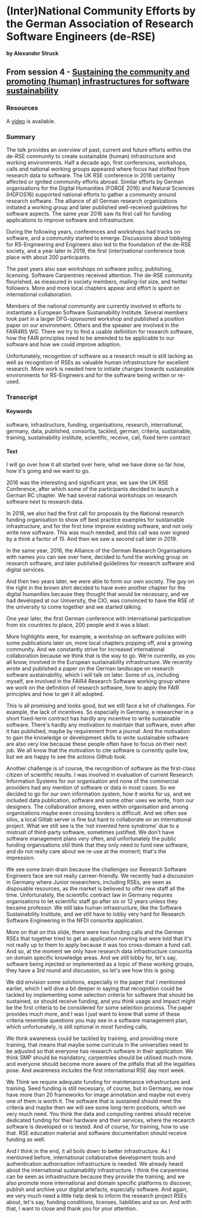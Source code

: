 # (Inter)National Community Efforts by the German Association of Research Software Engineers (de-RSE)
**by Alexander Struck**  

## From session 4 - [Sustaining the community and promoting (human) infrastructures for software sustainability](/wosss21/agenda#session-4)  

### Resources
A [video](https://www.youtube.com/watch?v=yCuEUto0a4Y&list=PLXAvKzjdTsrxFqbjWtxHjfJc0RN6jMwZg&index=27) is available.

### Summary

The talk provides an overview of past, current and future efforts within the de-RSE community to create sustainable (human) infrastructure and working environments. Half a decade ago, first conferences, workshops, calls and national working groups appeared where focus had shifted from research data to software. The UK RSE conference in 2016 certainly affected or ignited community efforts abroad. Similar efforts by German organisations for the Digital Humanities (FORGE 2016) and Natural Sciences (HGFOS16) supported national efforts to gather a community around research software. The alliance of all German research organizations initiated a working group and later published well-received guidelines for software aspects. The same year 2016 saw its first call for funding applications to improve software and infrastructure.

During the following years, conferences and workshops had tracks on software, and a community started to emerge. Discussions about lobbying for RS-Engineering and Engineers also led to the foundation of the de-RSE society, and a year later in 2019, the first (inter)national conference took place with about 200 participants.

The past years also saw workshops on software policy, publishing, licensing. Software Carpentries received attention. The de-RSE community flourished, as measured in society members, mailing-list size, and twitter followers. More and more local chapters appear and effort is spent on international collaboration.  

Members of the national community are currently involved in efforts to instantiate a European Software Sustainability Institute. Several members took part in a larger DFG-sponsored workshop and published a position paper on our environment. Others and the speaker are involved in the FAIR4RS WG. There we try to find a usable definition for research software, how the FAIR principles need to be amended to be applicable to our software and how we could improve adoption.

Unfortunately, recognition of software as a research result is still lacking as well as recognition of RSEs as valuable human infrastructure for excellent research. More work is needed here to initiate changes towards sustainable environments for RS-Engineers and for the software being written or re-used.

### Transcript

#### Keywords

software, infrastructure, funding, organisations, research, international, germany, data, published, consortia, tackled, german, criteria, sustainable, training, sustainability institute, scientific, receive, call, fixed term contract

#### Text

I will go over how it all started over here, what we have done so far how, how it's going and we want to go.

2016 was the interesting and significant year, we saw the UK RSE Conference, after which some of the participants decided to launch a German RC chapter. We had several national workshops on research software next to research data.

In 2016, we also had the first call for proposals by the National research funding organisation to show off best practice examples for sustainable infrastructure, and for the first time improve existing software, and not only write new software. This was much needed, and this call was over signed by a think a factor of 15. And then we saw a second call later in 2019.

In the same year, 2016, the Alliance of the German Research Organisations with names you can see over here, decided to fund the working group on research software, and later published guidelines for research software and digital services.

And then two years later, we were able to form our own society. The guy on the right in the brown shirt decided to have even another chapter for the digital humanities because they thought that would be necessary, and we had developed at our University, the CIO, was convinced to have the RSE of the university to come together and we started talking.

One year later, the first German conference with international participation from six countries to place, 200 people and it was a blast.

More highlights were, for example, a workshop on software policies with some publications later on, more local chapters popping off, and a growing community. And we constantly strive for increased international collaboration because we think that is the way to go. We’re currently, as you all know, involved in the European sustainability infrastructure. We recently wrote and published a paper on the German landscape on research software sustainability, which I will talk on later. Some of us, including myself, are involved in the FAIR4 Research Software working group where we work on the definition of research software, how to apply the FAIR principles and how to get it all adopted.

This is all promising and looks good, but we still face a lot of challenges. For example, the lack of incentives. So especially in Germany, a researcher in a short fixed-term contract has hardly any incentive to write sustainable software. There's hardly any motivation to maintain that software, even after it has published, maybe by requirement from a journal. And the motivation to gain the knowledge or development skills to write sustainable software are also very low because these people often have to focus on their next job. We all know that the motivation to cite software is currently quite low, but we are happy to see the actions Github took.

Another challenge is of course, the recognition of software as the first-class citizen of scientific results. I was involved in evaluation of current Research Information Systems for our organisation and none of the commercial providers had any mention of software or data in most cases. So we decided to go for our own information system, how it works for us, and we included data publication, software and some other uses we write, from our designers. The collaboration among, even within organisation and among organisations maybe even crossing borders is difficult. And we often see silos, a local Gitlab server is fine but hard to collaborate on an international project. What we still see is the ‘not invented here syndrome’ due to a mistrust of third-party software, sometimes justified. We don't have software management plans very often, and unfortunately the public funding organisations still think that they only need to fund new software, and do not really care about we re-use at the moment; that's the impression.

We see some brain drain because the challenges our Research Software Engineers face are not really carreer-friendly. We recently had a discussion in Germany where Junior researchers, including RSEs, are seen as disposable resources, as the market is believed to offer new staff all the time. Unfortunately, the scientific contract law in Germany requires organisations to let scientific staff go after six or 12 years unless they became professor. We still lake human infrastructure, like the Software Sustainability Institute, and we still have to lobby very hard for Research Software Engineering in the NFDI consortia application.

More on that on this slide, there were two funding calls and the German RSEs that together tried to get an application running but were told that it's not really up to them to apply because it was too cross-domain a fund call. And so, at the moment we only have research data infrastructure consortia on domain specific knowledge areas. And we still lobby for, let's say, software being injected or implemented as a topic of these working groups, they have a 3rd round and discussion, so let's see how this is going. 

We did envision some solutions, especially in the paper that I mentioned earlier, which I will dive a bit deeper in saying that recognition could be tackled by implementing some selection criteria for software that should be sustained, so should receive funding, and you think usage and impact might be the first criteria to be considered for some selection process. The paper provides much more, and I was I just want to know that some of these criteria resemble questions you may see in a software management plan, which unfortunately, is still optional in most funding calls.

We think awareness could be tackled by training, and providing more training, that means that maybe some curricula in the universities need to be adjusted so that everyone has research software in their application. We think SMP should be mandatory, carpentries should be utilised much more. and everyone should become more aware of the pitfalls that all the legalities pose. And awareness includes the first international RSE day next week.

We Think we require adequate funding for maintenance infrastructure and training. Seed funding is still necessary, of course, but in Germany, we now have more than 20 frameworks for image annotation and maybe not every one of them is worth it. The software that is sustained should meet the criteria and maybe then we will see some long-term positions, which we very much need. You think the data and computing centres should receive dedicated funding for their hardware and their services, where the recearch software is developed or is tested. And of course, for training, how to use that. RSE education material and software documentation should receive funding as well.

And I think in the end, it all boils down to better infrastructure. As I mentioned before, international collaborative development tools and authentication authorisation infrastructure is needed. We already heard about the international sustainability infrastructure. I think the carpentries can be seen as infrastructure because they provide the training, and we also promote more international and domain specific platforms to discover, publish and archive your digital artefacts, especially software. And again, we very much need a little help desk to inform the research project RSEs about, let's say, funding conditions, licenses, liabilities and so on. And with that, I want to close and thank you for your attention.

